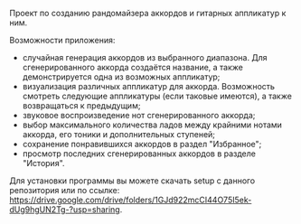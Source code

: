 Проект по созданию рандомайзера аккордов и гитарных аппликатур к ним.

Возможности приложения:
- случайная генерация аккордов из выбранного диапазона. Для сгенерированного аккорда создаётся название, а также демонстрируется одна из возможных аппликатур;
- визуализация различных аппликатур для аккорда. Возможность смотреть следующие аппликатуры (если таковые имеются), а также возвращаться к предыдущим;
- звуковое воспроизведение нот сгенерированного аккорда;
- выбор максимального количества ладов между крайними нотами аккорда, его тоники и дополнительных ступеней;
- сохранение понравившихся аккордов в раздел "Избранное";
- просмотр последних сгенерированных аккордов в разделе "История".

Для установки программы вы можете скачать setup с данного репозитория или по ссылке: https://drive.google.com/drive/folders/1GJd922mcCI44O75I5ek-dUg9hgUN2Tg-?usp=sharing.
